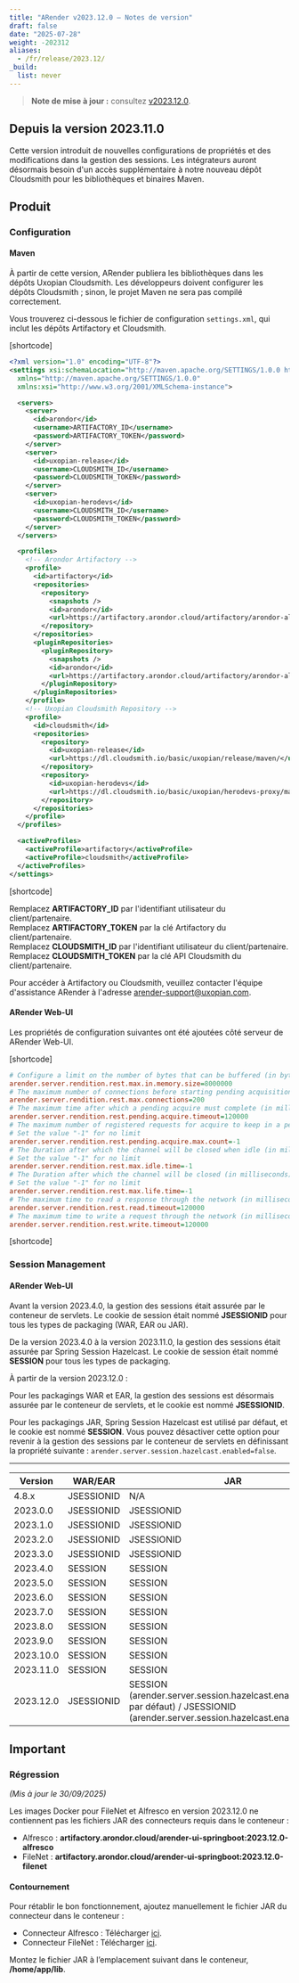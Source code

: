 ```yaml
---
title: "ARender v2023.12.0 – Notes de version"
draft: false
date: "2025-07-28"
weight: -202312
aliases:
  - /fr/release/2023.12/
_build:
  list: never
---
```


> **Note de mise à jour :** consultez [v2023.12.0](/fr/releases/release-notes/v2023.12.0/).

## Depuis la version 2023.11.0

Cette version introduit de nouvelles configurations de propriétés et des modifications dans la gestion des sessions. Les intégrateurs auront désormais besoin d'un accès supplémentaire à notre nouveau dépôt Cloudsmith pour les bibliothèques et binaires Maven.


## Produit

### Configuration

#### Maven

À partir de cette version, ARender publiera les bibliothèques dans les dépôts Uxopian Cloudsmith. Les développeurs doivent configurer les dépôts Cloudsmith ; sinon, le projet Maven ne sera pas compilé correctement.

Vous trouverez ci-dessous le fichier de configuration `settings.xml`, qui inclut les dépôts Artifactory et Cloudsmith.

[shortcode]


```xml
<?xml version="1.0" encoding="UTF-8"?>
<settings xsi:schemaLocation="http://maven.apache.org/SETTINGS/1.0.0 http://maven.apache.org/xsd/settings-1.0.0.xsd"
  xmlns="http://maven.apache.org/SETTINGS/1.0.0"
  xmlns:xsi="http://www.w3.org/2001/XMLSchema-instance">

  <servers>
    <server>
      <id>arondor</id>
      <username>ARTIFACTORY_ID</username>
      <password>ARTIFACTORY_TOKEN</password>
    </server>
    <server>
      <id>uxopian-release</id>
      <username>CLOUDSMITH_ID</username>
      <password>CLOUDSMITH_TOKEN</password>
    </server>
    <server>
      <id>uxopian-herodevs</id>
      <username>CLOUDSMITH_ID</username>
      <password>CLOUDSMITH_TOKEN</password>
    </server>
  </servers>

  <profiles>
    <!-- Arondor Artifactory -->
    <profile>
      <id>artifactory</id>
      <repositories>
        <repository>
          <snapshots />
          <id>arondor</id>
          <url>https://artifactory.arondor.cloud/artifactory/arondor-all/</url>
        </repository>
      </repositories>
      <pluginRepositories>
        <pluginRepository>
          <snapshots />
          <id>arondor</id>
          <url>https://artifactory.arondor.cloud/artifactory/arondor-all/</url>
        </pluginRepository>
      </pluginRepositories>
    </profile>
    <!-- Uxopian Cloudsmith Repository -->
    <profile>
      <id>cloudsmith</id>
      <repositories>
        <repository>
          <id>uxopian-release</id>
          <url>https://dl.cloudsmith.io/basic/uxopian/release/maven/</url>
        </repository>
        <repository>
          <id>uxopian-herodevs</id>
          <url>https://dl.cloudsmith.io/basic/uxopian/herodevs-proxy/maven/</url>
        </repository>
      </repositories>
    </profile>
  </profiles>

  <activeProfiles>
    <activeProfile>artifactory</activeProfile>
    <activeProfile>cloudsmith</activeProfile>
  </activeProfiles>
</settings>
```

[shortcode]

Remplacez **ARTIFACTORY_ID** par l'identifiant utilisateur du client/partenaire.<br>
Remplacez **ARTIFACTORY_TOKEN** par la clé Artifactory du client/partenaire.<br>
Remplacez **CLOUDSMITH_ID** par l'identifiant utilisateur du client/partenaire.<br>
Remplacez **CLOUDSMITH_TOKEN** par la clé API Cloudsmith du client/partenaire.

Pour accéder à Artifactory ou Cloudsmith, veuillez contacter l'équipe d'assistance ARender à l'adresse arender-support@uxopian.com.


#### ARender Web-UI

Les propriétés de configuration suivantes ont été ajoutées côté serveur de ARender Web-UI.


[shortcode]

```cfg
# Configure a limit on the number of bytes that can be buffered (in bytes)
arender.server.rendition.rest.max.in.memory.size=8000000
# The maximum number of connections before starting pending acquisition on existing ones
arender.server.rendition.rest.max.connections=200
# The maximum time after which a pending acquire must complete (in milliseconds)
arender.server.rendition.rest.pending.acquire.timeout=120000
# The maximum number of registered requests for acquire to keep in a pending queue
# Set the value "-1" for no limit
arender.server.rendition.rest.pending.acquire.max.count=-1
# The Duration after which the channel will be closed when idle (in milliseconds)
# Set the value "-1" for no limit
arender.server.rendition.rest.max.idle.time=-1
# The Duration after which the channel will be closed (in milliseconds)
# Set the value "-1" for no limit
arender.server.rendition.rest.max.life.time=-1
# The maximum time to read a response through the network (in milliseconds)
arender.server.rendition.rest.read.timeout=120000
# The maximum time to write a request through the network (in milliseconds
arender.server.rendition.rest.write.timeout=120000
```

[shortcode]

### Session Management

#### ARender Web-UI

Avant la version 2023.4.0, la gestion des sessions était assurée par le conteneur de servlets. Le cookie de session était nommé **JSESSIONID** pour tous les types de packaging (WAR, EAR ou JAR).

De la version 2023.4.0 à la version 2023.11.0, la gestion des sessions était assurée par Spring Session Hazelcast. Le cookie de session était nommé **SESSION** pour tous les types de packaging.

À partir de la version 2023.12.0 :

Pour les packagings WAR et EAR, la gestion des sessions est désormais assurée par le conteneur de servlets, et le cookie est nommé **JSESSIONID**.

Pour les packagings JAR, Spring Session Hazelcast est utilisé par défaut, et le cookie est nommé **SESSION**. Vous pouvez désactiver cette option pour revenir à la gestion des sessions par le conteneur de servlets en définissant la propriété suivante : ```arender.server.session.hazelcast.enabled=false```.


--------------------------------------------------------------------------------------------------------------------------------------------------------------
|  Version  |  WAR/EAR   |                                                                JAR                                                                |
|-----------|------------|-----------------------------------------------------------------------------------------------------------------------------------|
| 4.8.x     | JSESSIONID |                                                                N/A                                                                |
| 2023.0.0  | JSESSIONID |                                                             JSESSIONID                                                            |
| 2023.1.0  | JSESSIONID |                                                             JSESSIONID                                                            |
| 2023.2.0  | JSESSIONID |                                                             JSESSIONID                                                            |
| 2023.3.0  | JSESSIONID |                                                             JSESSIONID                                                            |
| 2023.4.0  | SESSION    |                                                              SESSION                                                              |
| 2023.5.0  | SESSION    |                                                              SESSION                                                              |
| 2023.6.0  | SESSION    |                                                              SESSION                                                              |
| 2023.7.0  | SESSION    |                                                              SESSION                                                              |
| 2023.8.0  | SESSION    |                                                              SESSION                                                              |
| 2023.9.0  | SESSION    |                                                              SESSION                                                              |
| 2023.10.0 | SESSION    |                                                              SESSION                                                              |
| 2023.11.0 | SESSION    |                                                              SESSION                                                              |
| 2023.12.0 | JSESSIONID | SESSION (arender.server.session.hazelcast.enabled=true, par défaut) / JSESSIONID (arender.server.session.hazelcast.enabled=false) |



## Important

### Régression

_(Mis à jour le 30/09/2025)_

Les images Docker pour FileNet et Alfresco en version 2023.12.0 ne contiennent pas les fichiers JAR des connecteurs requis dans le conteneur :

- Alfresco : **artifactory.arondor.cloud/arender-ui-springboot:2023.12.0-alfresco**
- FileNet : **artifactory.arondor.cloud/arender-ui-springboot:2023.12.0-filenet**


#### Contournement

Pour rétablir le bon fonctionnement, ajoutez manuellement le fichier JAR du connecteur dans le conteneur :

- Connecteur Alfresco : Télécharger [ici](https://artifactory.arondor.cloud/artifactory/arondor-all/com/arondor/arender/arondor-arender-cmis/2023.12.0/arondor-arender-cmis-2023.12.0-jar-with-dependencies.jar).
- Connecteur FileNet : Télécharger [ici](https://artifactory.arondor.cloud/artifactory/arondor-all/com/arondor/arender/arondor-arender-filenet-ce/2023.12.0/arondor-arender-filenet-ce-2023.12.0-jar-with-dependencies.jar).

Montez le fichier JAR à l’emplacement suivant dans le conteneur, **/home/app/lib**.